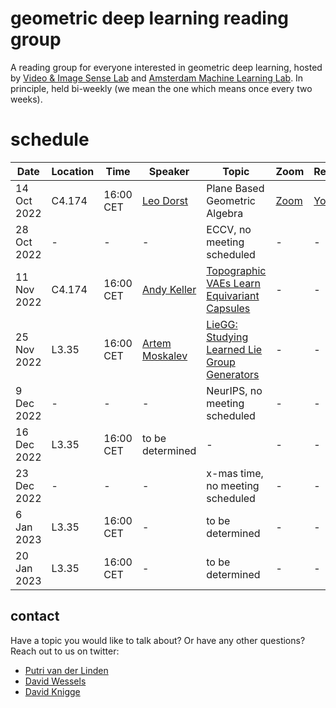 # geometric deep learning reading group

A reading group for everyone interested in geometric deep learning, hosted by [Video & Image Sense Lab](https://ivi.fnwi.uva.nl/vislab/) and [Amsterdam Machine Learning Lab](https://amlab.science.uva.nl/). In principle, held bi-weekly (we mean the one which means once every two weeks).

# schedule

| Date | Location | Time | Speaker | Topic | Zoom | Recording |
| --- | --- | --- |  --- |  --- | --- | --- | 
| 14 Oct 2022 | C4.174 | 16:00 CET | [Leo Dorst](https://staff.fnwi.uva.nl/l.dorst/) | Plane Based Geometric Algebra | [Zoom](https://uva-live.zoom.us/j/87113909900) | [Youtube](https://www.youtube.com/watch?v=8n6GsKWznfY&ab_channel=UvA-GeoDL) |
| 28 Oct 2022 | - | - | - | ECCV, no meeting scheduled | - | - |
| 11 Nov 2022 | C4.174 | 16:00 CET | [Andy Keller](http://www.keller.org/about/) | [Topographic VAEs Learn Equivariant Capsules](https://arxiv.org/abs/2109.01394) | - | - |
| 25 Nov 2022 | L3.35 | 16:00 CET | [Artem Moskalev](https://amoskalev.github.io/) | [LieGG: Studying Learned Lie Group Generators](https://arxiv.org/abs/2210.04345) | - | - |
| 9 Dec 2022 | - | - | - | NeurIPS, no meeting scheduled | - | - |
| 16 Dec 2022 | L3.35 | 16:00 CET | to be determined | - | - | - |
| 23 Dec 2022 | - | - | - | x-mas time, no meeting scheduled | - | - |
| 6 Jan 2023 | L3.35 | 16:00 CET | - | to be determined | - | - |
| 20 Jan 2023 | L3.35 | 16:00 CET | - | to be determined | - | - |


## contact

Have a topic you would like to talk about? Or have any other questions? Reach out to us on twitter:
- [Putri van der Linden](https://twitter.com/compute_ri)
- [David Wessels](https://mobile.twitter.com/dafidofff)
- [David Knigge](https://twitter.com/davidmknigge)
